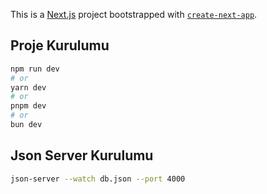 This is a [Next.js](https://nextjs.org/) project bootstrapped with [`create-next-app`](https://github.com/vercel/next.js/tree/canary/packages/create-next-app).

## Proje Kurulumu

```bash
npm run dev
# or
yarn dev
# or
pnpm dev
# or
bun dev
```

## Json Server Kurulumu

```bash
json-server --watch db.json --port 4000
```

